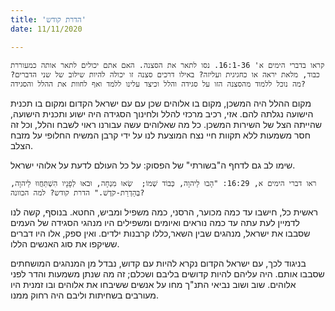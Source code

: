 ```yaml
---
title: 'הדרת קודש'
date: 11/11/2020

---
```


`קראו בדברי הימים א' 16:1-36. נסו לתאר את הסצנה. האם אתם יכולים לתאר אותה כמעוררת כבוד, מלאת יראה או כחגיגית ועליזה? באילו דרכים סצנה זו יכולה להיות שילוב של שני הדברים? מה נוכל ללמוד מהסצנה הזו על סגידה והלל וכיצד עלינו ללמד ואף לחוות את ההלל והסגידה?`

מקום ההלל היה המשכן, מקום בו אלוהים שכן עם עם ישראל הקדום ומקום בו תכנית הישועה נגלתה להם. אזי, רכיב מרכזי להלל ולחינוך הסגידה היה ישוע ותכנית הישועה, שהייתה הצל של השירות המשכן. כל מה שאלוהים עשה עבורנו ראוי לשבח והלל, וכל זה חסר משמעות ללא תקוות חיי נצח המוצעת לנו על ידי קרבן המשיח החלופי על מזבח הצלב.

שימו לב גם לדחף ה"בשורתי" של הפסוק: על כל העולם לדעת על אלוהי ישראל.

`ראו דברי הימים א, 16:29: "הָבוּ לַיהוָה, כְּבוֹד שְׁמוֹ;  שְׂאוּ מִנְחָה, וּבֹאוּ לְפָנָיו הִשְׁתַּחֲווּ לַיהוָה, בְּהַדְרַת-קֹדֶשׁ." הדרת קודש? למה הכוונה?`

ראשית כל, חישבו עד כמה מכוער, הרסני, כמה משפיל ומביש, החטא. בנוסף, קשה לנו  לדמיין לעת עתה עד כמה נוראים ואיומים ומשפילים היו מנהגי הסגידה של העמים שסבבו את ישראל, מנהגים שבין השאר,כללו קרבנות ילדים. ואין ספק, אלו היו דברים ששיקפו את סוג האנשים הללו.

בניגוד לכך, עם ישראל הקדום נקרא להיות עם קדוש, נבדל מן המנהגים המושחתים שסבבו אותם. היה עליהם להיות קדושים בליבם ושכלם; זה מה שנתן משמעות והדר לפני אלוהים. שוב ושוב נביאי התנ"ך מחו על אנשים ששיבחו את אלוהים ובו זמנית היו מעורבים בשחיתות וליבם היה רחוק ממנו.